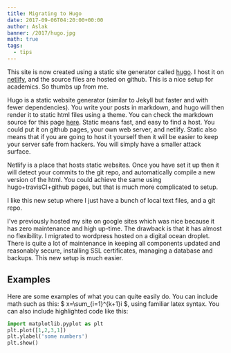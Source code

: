 ```yaml
---
title: Migrating to Hugo
date: 2017-09-06T04:20:00+00:00
author: Aslak
banner: /2017/hugo.jpg
math: true
tags:
  - tips
---
```


This site is now created using a static site generator called [hugo](https://gohugo.io). I host it on [netlify](https://netlify.com), and the source files are hosted on github. This is a nice setup for academics. So thumbs up from me.  
<!--more-->

Hugo is a static website generator (similar to Jekyll but faster and with fewer dependencies). You write your posts in markdown, and hugo will then render it to static html files using a theme. You can check the markdown source for this page [here](https://raw.githubusercontent.com/grinsted/src.glaciology.net/master/content/post/2017-09-06-switching-to-hugo.md). Static means fast, and easy to find a host. You could put it on github pages, your own web server, and netlify. Static also means that if you are going to host it yourself then it will be easier to keep your server safe from hackers. You will simply have a smaller attack surface.

Netlify is a place that hosts static websites. Once you have set it up then it will detect your commits to the git repo, and automatically compile a new version of the html. You could achieve the same using hugo+travisCI+github pages, but that is much more complicated to setup.

I like this new setup where I just have a bunch of local text files, and a git repo.

I've previously hosted my site on google sites which was nice because it has zero maintenance and high up-time. The drawback is that it has almost no flexibility. I migrated to wordpress hosted on a digital ocean droplet. There is quite a lot of maintenance in keeping all components updated and reasonably secure, installing SSL certificates, managing a database and backups. This new setup is much easier.

## Examples ##

Here are some examples of what you can quite easily do. You can include math such as this: $ x=\sum_{i=1}^{k+1}i $,  using familiar latex syntax. You can also include highlighted code like this:

```python
import matplotlib.pyplot as plt
plt.plot([1,2,3,1])
plt.ylabel('some numbers')
plt.show()
```

